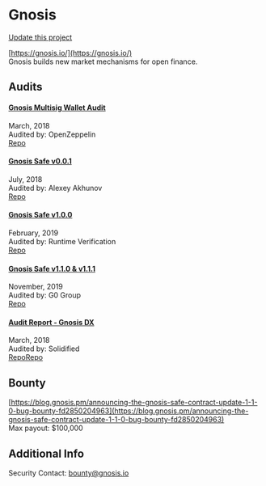 
# Gnosis

[Update this project](https://github.com/ConsenSys/blockchainSecurityDB/edit/master/projects/gnosis.json)
  
[https://gnosis.io/](https://gnosis.io/)<br>
Gnosis builds new market mechanisms for open finance.


## Audits



#### [Gnosis Multisig Wallet Audit](https://blog.openzeppelin.com/gnosis-multisig-wallet-audit-d702ff0e2b1e/)

March, 2018<br>
Audited by: OpenZeppelin<br>
[Repo](https://github.com/maraoz/MultiSigWallet/tree/585863178330d3c64855d596caba2b7f3271a423)
      


#### [Gnosis Safe v0.0.1](https://github.com/gnosis/safe-contracts/blob/development/docs/alexey_audit.md)

July, 2018<br>
Audited by: Alexey Akhunov<br>
[Repo](https://github.com/gnosis/safe-contracts/commit/e0575ce68b1f38b6088898b00ac7615dee51100f)
      


#### [Gnosis Safe v1.0.0](https://github.com/gnosis/safe-contracts/blob/v1.1.1/docs/Gnosis_Safe_Formal_Verification_Report_1_0_0.pdf)

February, 2019<br>
Audited by: Runtime Verification<br>
[Repo](https://github.com/gnosis/safe-contracts/commit/703dde2ea9882a35762146844d5cfbeeec73e36f)
      


#### [Gnosis Safe v1.1.0 & v1.1.1](https://github.com/gnosis/safe-contracts/blob/v1.1.1/docs/audit_1_1_1.md)

November, 2019<br>
Audited by: G0 Group<br>
[Repo](https://github.com/gnosis/safe-contracts/commit/2df0b2e0ad5d0f7ab5423e7f5baa72b2456d32ae)
      


#### [Audit Report - Gnosis DX](https://github.com/solidified-platform/audits/blob/master/Audit%20Report%20-%20Gnosis%20DX%20%5B03.29.18%5D.pdf)

March, 2018<br>
Audited by: Solidified<br>
[Repo](https://github.com/gnosis/dx-contracts/tree/838880)[Repo](https://github.com/gnosis/owl-token/tree/32e2b7)
      

  

## Bounty

[https://blog.gnosis.pm/announcing-the-gnosis-safe-contract-update-1-1-0-bug-bounty-fd2850204963](https://blog.gnosis.pm/announcing-the-gnosis-safe-contract-update-1-1-0-bug-bounty-fd2850204963)<br>
Max payout: $100,000


## Additional Info

Security Contact: bounty@gnosis.io
